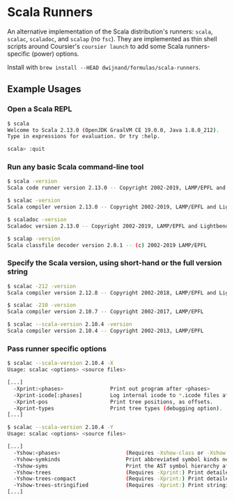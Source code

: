 # Scala Runners

An alternative implementation of the Scala distribution's runners: `scala`, `scalac`, `scaladoc`, and `scalap`
(no `fsc`).  They are implemented as thin shell scripts around Coursier's `coursier launch` to add some Scala
runners-specific (power) options.

Install with `brew install --HEAD dwijnand/formulas/scala-runners`.

## Example Usages

### Open a Scala REPL

```bash
$ scala
Welcome to Scala 2.13.0 (OpenJDK GraalVM CE 19.0.0, Java 1.8.0_212).
Type in expressions for evaluation. Or try :help.

scala> :quit
```

### Run any basic Scala command-line tool

```bash
$ scala -version
Scala code runner version 2.13.0 -- Copyright 2002-2019, LAMP/EPFL and Lightbend, Inc.

$ scalac -version
Scala compiler version 2.13.0 -- Copyright 2002-2019, LAMP/EPFL and Lightbend, Inc.

$ scaladoc -version
Scaladoc version 2.13.0 -- Copyright 2002-2019, LAMP/EPFL and Lightbend, Inc.

$ scalap -version
Scala classfile decoder version 2.0.1 -- (c) 2002-2019 LAMP/EPFL
```

### Specify the Scala version, using short-hand or the full version string

```bash
$ scalac -212 -version
Scala compiler version 2.12.8 -- Copyright 2002-2018, LAMP/EPFL and Lightbend, Inc.

$ scalac -210 -version
Scala compiler version 2.10.7 -- Copyright 2002-2017, LAMP/EPFL

$ scalac --scala-version 2.10.4 -version
Scala compiler version 2.10.4 -- Copyright 2002-2013, LAMP/EPFL
```

### Pass runner specific options

```bash
$ scalac --scala-version 2.10.4 -X
Usage: scalac <options> <source files>

[...]
  -Xprint:<phases>               Print out program after <phases>
  -Xprint-icode[:phases]         Log internal icode to *.icode files after <phases> (default: icode)
  -Xprint-pos                    Print tree positions, as offsets.
  -Xprint-types                  Print tree types (debugging option).
[...]

$ scalac --scala-version 2.10.4 -Y
Usage: scalac <options> <source files>

[...]
  -Yshow:<phases>                     (Requires -Xshow-class or -Xshow-object) Show after <phases>
  -Yshow-symkinds                     Print abbreviated symbol kinds next to symbol names.
  -Yshow-syms                         Print the AST symbol hierarchy after each phase.
  -Yshow-trees                        (Requires -Xprint:) Print detailed ASTs in formatted form.
  -Yshow-trees-compact                (Requires -Xprint:) Print detailed ASTs in compact form.
  -Yshow-trees-stringified            (Requires -Xprint:) Print stringifications along with detailed ASTs.
[...]
```
